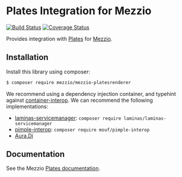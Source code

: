 # Plates Integration for Mezzio

[![Build Status](https://travis-ci.com/mezzio/mezzio-platesrenderer.svg?branch=master)](https://travis-ci.com/mezzio/mezzio-platesrenderer)
[![Coverage Status](https://coveralls.io/repos/github/mezzio/mezzio-platesrenderer/badge.svg?branch=master)](https://coveralls.io/github/mezzio/mezzio-platesrenderer?branch=master)

Provides integration with [Plates](http://platesphp.com/) for
[Mezzio](https://github.com/mezzio/mezzio).

## Installation

Install this library using composer:

```bash
$ composer require mezzio/mezzio-platesrenderer
```

We recommend using a dependency injection container, and typehint against
[container-interop](https://github.com/container-interop/container-interop). We
can recommend the following implementations:

- [laminas-servicemanager](https://github.com/laminas/laminas-servicemanager):
  `composer require laminas/laminas-servicemanager`
- [pimple-interop](https://github.com/moufmouf/pimple-interop):
  `composer require mouf/pimple-interop`
- [Aura.Di](https://github.com/auraphp/Aura.Di)

## Documentation

See the Mezzio [Plates documentation](https://docs.mezzio.dev/mezzio/features/template/plates/).
